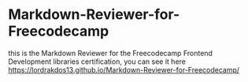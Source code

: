 # Markdown-Reviewer-for-Freecodecamp
this is the Markdown Reviewer for the Freecodecamp Frontend Development libraries certification, you can see it here https://lordrakdos13.github.io/Markdown-Reviewer-for-Freecodecamp/
